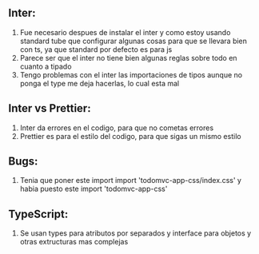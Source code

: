 ## Inter:

1. Fue necesario despues de instalar el inter y como estoy usando standard tube que configurar algunas cosas para que se llevara bien con ts, ya que standard por defecto es para js
2. Parece ser que el inter no tiene bien algunas reglas sobre todo en cuanto a tipado
3. Tengo problemas con el inter las importaciones de tipos aunque no ponga el type me deja hacerlas, lo cual esta mal

## Inter vs Prettier:

1. Inter da errores en el codigo, para que no cometas errores
2. Prettier es para el estilo del codigo, para que sigas un mismo estilo

## Bugs:

1. Tenia que poner este import import 'todomvc-app-css/index.css' y habia puesto este import 'todomvc-app-css'

## TypeScript:

1. Se usan types para atributos por separados y interface para objetos y otras extructuras mas complejas
